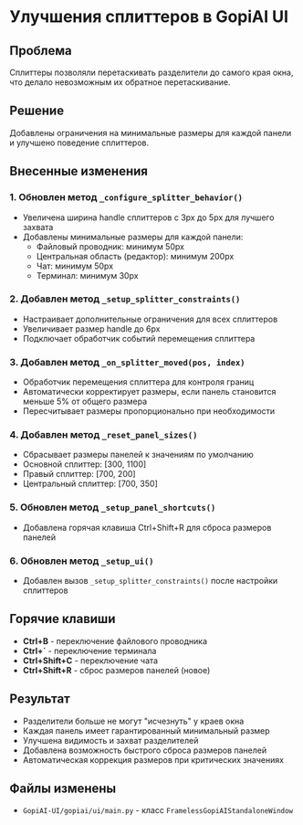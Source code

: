 # Улучшения сплиттеров в GopiAI UI

## Проблема
Сплиттеры позволяли перетаскивать разделители до самого края окна, что делало невозможным их обратное перетаскивание.

## Решение
Добавлены ограничения на минимальные размеры для каждой панели и улучшено поведение сплиттеров.

## Внесенные изменения

### 1. Обновлен метод `_configure_splitter_behavior()`
- Увеличена ширина handle сплиттеров с 3px до 5px для лучшего захвата
- Добавлены минимальные размеры для каждой панели:
  - Файловый проводник: минимум 50px
  - Центральная область (редактор): минимум 200px
  - Чат: минимум 50px
  - Терминал: минимум 30px

### 2. Добавлен метод `_setup_splitter_constraints()`
- Настраивает дополнительные ограничения для всех сплиттеров
- Увеличивает размер handle до 6px
- Подключает обработчик событий перемещения сплиттера

### 3. Добавлен метод `_on_splitter_moved(pos, index)`
- Обработчик перемещения сплиттера для контроля границ
- Автоматически корректирует размеры, если панель становится меньше 5% от общего размера
- Пересчитывает размеры пропорционально при необходимости

### 4. Добавлен метод `_reset_panel_sizes()`
- Сбрасывает размеры панелей к значениям по умолчанию
- Основной сплиттер: [300, 1100]
- Правый сплиттер: [700, 200]  
- Центральный сплиттер: [700, 350]

### 5. Обновлен метод `_setup_panel_shortcuts()`
- Добавлена горячая клавиша Ctrl+Shift+R для сброса размеров панелей

### 6. Обновлен метод `_setup_ui()`
- Добавлен вызов `_setup_splitter_constraints()` после настройки сплиттеров

## Горячие клавиши
- **Ctrl+B** - переключение файлового проводника
- **Ctrl+`** - переключение терминала
- **Ctrl+Shift+C** - переключение чата
- **Ctrl+Shift+R** - сброс размеров панелей (новое)

## Результат
- Разделители больше не могут "исчезнуть" у краев окна
- Каждая панель имеет гарантированный минимальный размер
- Улучшена видимость и захват разделителей
- Добавлена возможность быстрого сброса размеров панелей
- Автоматическая коррекция размеров при критических значениях

## Файлы изменены
- `GopiAI-UI/gopiai/ui/main.py` - класс `FramelessGopiAIStandaloneWindow`